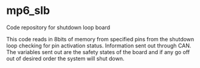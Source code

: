# mp6_slb
Code repository for shutdown loop board

This code reads in 8bits of memory from specified pins from the shutdown loop checking for pin activation status. Information sent out through CAN. The variables sent out are the safety states of the board and if any go off  out of desired order the system will shut down.